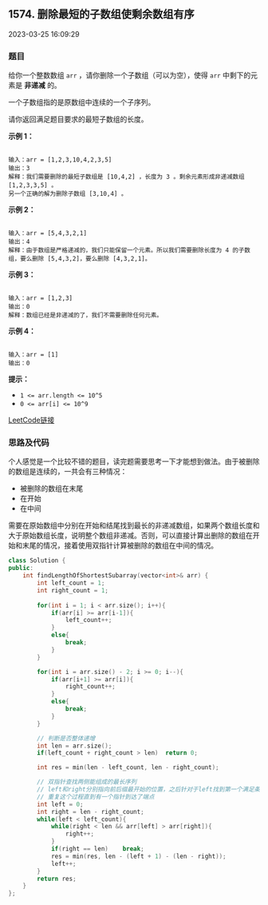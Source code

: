 ## 1574. 删除最短的子数组使剩余数组有序

2023-03-25 16:09:29

### 题目

给你一个整数数组 ``arr`` ，请你删除一个子数组（可以为空），使得 ``arr`` 中剩下的元素是 **非递减** 的。

一个子数组指的是原数组中连续的一个子序列。

请你返回满足题目要求的最短子数组的长度。

 

**示例 1：**

```

输入：arr = [1,2,3,10,4,2,3,5]
输出：3
解释：我们需要删除的最短子数组是 [10,4,2] ，长度为 3 。剩余元素形成非递减数组 [1,2,3,3,5] 。
另一个正确的解为删除子数组 [3,10,4] 。
```

**示例 2：**

```

输入：arr = [5,4,3,2,1]
输出：4
解释：由于数组是严格递减的，我们只能保留一个元素。所以我们需要删除长度为 4 的子数组，要么删除 [5,4,3,2]，要么删除 [4,3,2,1]。
```

**示例 3：**

```

输入：arr = [1,2,3]
输出：0
解释：数组已经是非递减的了，我们不需要删除任何元素。
```

**示例 4：**

```

输入：arr = [1]
输出：0
```

 

**提示：**


- ``1 <= arr.length <= 10^5``
- ``0 <= arr[i] <= 10^9``



[LeetCode链接](https://leetcode-cn.com/problems/shortest-subarray-to-be-removed-to-make-array-sorted/)

### 思路及代码

个人感觉是一个比较不错的题目，读完题需要思考一下才能想到做法。由于被删除的数组是连续的，一共会有三种情况：
- 被删除的数组在末尾
- 在开始
- 在中间

需要在原始数组中分别在开始和结尾找到最长的非递减数组，如果两个数组长度和大于原始数组长度，说明整个数组非递减。否则，可以直接计算出删除的数组在开始和末尾的情况，接着使用双指针计算被删除的数组在中间的情况。

```cpp
class Solution {
public:
    int findLengthOfShortestSubarray(vector<int>& arr) {
        int left_count = 1;
        int right_count = 1;
        
        for(int i = 1; i < arr.size(); i++){
            if(arr[i] >= arr[i-1]){
                left_count++;
            }
            else{
                break;
            }
        }

        for(int i = arr.size() - 2; i >= 0; i--){
            if(arr[i+1] >= arr[i]){
                right_count++;
            }
            else{
                break;
            }
        }

        // 判断是否整体递增
        int len = arr.size();
        if(left_count + right_count > len)  return 0;

        int res = min(len - left_count, len - right_count);

        // 双指针查找两侧能组成的最长序列
        // left和right分别指向前后缀最开始的位置，之后针对于left找到第一个满足条件的right，之后left移动，此时right只需要继续向后移动
        // 重复这个过程直到有一个指针到达了端点
        int left = 0;
        int right = len - right_count;
        while(left < left_count){
            while(right < len && arr[left] > arr[right]){
                right++;
            }
            if(right == len)    break;
            res = min(res, len - (left + 1) - (len - right));
            left++;
        }
        return res;
    }
};
```
